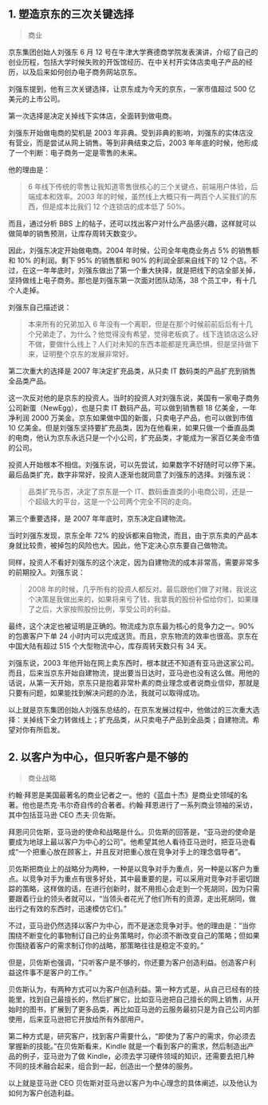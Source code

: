 ## 1. 塑造京东的三次关键选择

> 商业

京东集团创始人刘强东 6 月 12 号在牛津大学赛德商学院发表演讲，介绍了自己的创业历程，包括大学时候失败的开饭馆经历、在中关村开实体店卖电子产品的经历，以及后来如何创办电子商务网站京东。

刘强东提到，他有三次关键选择，让京东成为今天的京东，一家市值超过 500 亿美元的上市公司。

第一次选择是决定关掉线下实体店，全面转到做电商。

刘强东开始做电商的契机是 2003 年非典。受到非典的影响，刘强东的实体店没有营业，而是尝试从网上销售。等到非典结束之后，2003 年年底的时候，他形成了一个判断：电子商务一定是零售的未来。

他的理由是：

> 6 年线下传统的零售让我知道零售很核心的三个关键点，前端用户体验，后端成本和效率。2003 年的时候，虽然线上大概只有一两百个人买我们的东西，但是成本比我们 12 个连锁店的成本低了 50%。

而且，通过分析 BBS 上的帖子，还可以找出客户对什么产品感兴趣，这样就可以做简单的销售预测，让库存周转天数变少。

因此，刘强东决定开始做电商。2004 年时候，公司全年电商业务占 5% 的销售额和 10% 的利润。剩下 95% 的销售额和 90% 的利润全部来自线下的 12 个店。不过，在这一年年底时，刘强东做出了第一个重大抉择，就是把线下的店全部关掉，坚持做线上电子商务。那也是刘强东第一次面对团队动荡，38 个员工中，有十几个人走掉。

刘强东自己描述说：

> 本来所有的兄弟加入 6 年没有一个离职，但是在那个时候前前后后有十几个兄弟走了，为什么？他觉得没有希望，觉得老板疯了。线下连锁店这么好不做，要做什么线上？人们对未知的东西本能都是充满恐惧，但是坚持做下来，证明整个京东的发展非常好。

第二次重大的选择是 2007 年决定扩充品类，从只卖 IT 数码类的产品扩充到销售全品类产品。

这一次反对他的是京东的投资人。当时的投资人对刘强东说，美国有一家电子商务公司新蛋（NewEgg），也是只卖 IT 数码产品，可以做到销售额 18 亿美金，一年净利润 2000 万美金。京东如果做中国的新蛋，只卖电子产品，也可以做到市值 10 亿美金。但是刘强东坚持要扩充品类，因为在他看来，如果只做一个垂直品类的电商，他认为京东永远只是一个小公司，扩充品类，才能成为一家百亿美金市值的公司。

投资人开始根本不相信。刘强东说，可以先尝试，如果数字不好随时可以停下来。最后品类扩充，数字非常好，投资人逐渐也就同意了刘强东的选择。刘强东说：

> 品类扩充与否，决定了京东是一个 IT、数码垂直类的小电商公司，还是一个超级大的平台，这是一个公司两个完全不同的走向。

第三个重要选择，是 2007 年年底时，京东决定自建物流。

当时刘强东发现，京东全年 72% 的投诉都来自物流，而且，由于京东卖的产品本身就比较贵，被掉包的风险也大。因此，他下定决心京东要自己做物流。

同样，投资人不看好刘强东的这个决定，因为自建物流的成本非常高，需要非常多的前期投入。刘强东说：

> 2008 年的时候，几乎所有的投资人都反对。最后跟他们做了对赌，我说这个决策是我做出来的，如果将来亏了钱，我拿我的股份补偿给你们，如果赚了之后，大家按照股份比例，享受公司的利益。

最终，这个决定也被证明是正确的。物流成为京东最为核心的竞争力之一。90% 的包裹客户下单 24 小时内可以完成送货。而且，京东物流的效率也很高。京东在中国大陆有超过 515 个大型物流中心，库存周转天数只有 34 天。

刘强东说，2003 年他开始在网上卖东西时，根本就还不知道有亚马逊这家公司。而且，后来当京东开始自建物流，提出要当日达时，亚马逊也没有这么做。用他的话说，从第一天开始，京东只是抱着非常朴素的商业理念或者说商业信仰，那就是只要有问题，如果能找到解决问题的办法，我就可以取得成功。

以上就是京东集团创始人刘强东总结的，在京东发展过程中，他做过的三次重大选择：关掉线下全力转做线上；扩充品类，从只卖电子产品到全品类；自建物流。希望对你有所启发。

## 2. 以客户为中心，但只听客户是不够的

> 商业战略

约翰·拜恩是美国最著名的商业记者之一。他的《蓝血十杰》是商业史领域的名著。他也是杰克·韦尔奇自传的合著者。约翰·拜恩进行了一系列商业领袖的采访，其中包括亚马逊 CEO 杰夫·贝佐斯。

拜恩问贝佐斯，亚马逊的使命和战略是什么。贝佐斯的回答是，“亚马逊的使命是要成为地球上最以客户为中心的公司”。他希望其他人看待亚马逊时，把亚马逊看成“一个把重心放在顾客上，并且反对把重心放在竞争对手上的理念倡导者”。

贝佐斯把商业上的战略分为两种，一种是以竞争对手为重点，另一种是以客户为重点。以竞争对手为重点有很多好处，其中最重要的是，可以采用对竞争对手密切跟踪的策略，这样做的话，在进行创新时，就不用担心会走到一个死胡同，因为只需要跟着行业的领头者就可以，“当领头者花光了他们所有的资源，走出死胡同，做出行之有效的东西时，迅速模仿它们。”

不过，亚马逊仍然选择以客户为中心，而不是迷恋竞争对手。他的理由是：“当你围绕不断变化的事物制订自己的业务策略时，你必须不断改变自己的策略；但如果你围绕着客户的需求制订你的战略，那策略往往是稳定不变的。”

但是，贝佐斯也强调，“只听客户是不够的，你还要为客户创造利益。创造客户利益这件事不是客户的工作。”

贝佐斯认为，有两种方式可以为客户创造利益。第一种方式是，从自己已经有的技能里，找到自己最擅长的，然后扩展它，比如亚马逊把自己擅长的网上销售，从开始时的图书，扩展到了更多品类，再比如亚马逊的云服务最初只是为自己公司内部使用，后来亚马逊把它开放给所有外部用户。

第二种方式是，研究客户，找到客户需要什么，“即使为了客户的需求，你必须去掌握新的技能。”在贝佐斯看来，Kindle 就是一个看到客户的需求，然后制造出产品的例子，亚马逊为了做 Kindle，必须去学习硬件领域的知识，还需要去把几种不同的技术融合起来，组合到一起，创造出一个整体的服务。

以上就是亚马逊 CEO 贝佐斯对亚马逊以客户为中心理念的具体阐述，以及他认为如何为客户创造利益。


